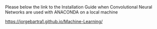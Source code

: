 

Please below the link to the Installation Guide when Convolutional Neural Networks are used with ANACONDA on a local machine

https://jorgebartra1.github.io/Machine-Learning/
